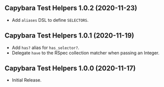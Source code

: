 ## Capybara Test Helpers 1.0.2 (2020-11-23) ##

*   Add `aliases` DSL to define `SELECTORS`.

## Capybara Test Helpers 1.0.1 (2020-11-19) ##

*   Add `has?` alias for `has_selector?`.
*   Delegate `have` to the RSpec collection matcher when passing an Integer.

## Capybara Test Helpers 1.0.0 (2020-11-17) ##

*   Initial Release.
